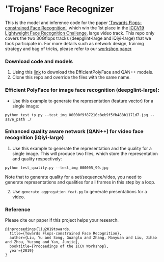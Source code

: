 # 'Trojans' Face Recognizer

This is the model and inference code for the paper ['Towards Flops-constrained Face Recognition'](https://arxiv.org/pdf/1909.00632.pdf), which win the 1st place in the [ICCV19 Lightweight Face Recognition Challenge](https://ibug.doc.ic.ac.uk/resources/lightweight-face-recognition-challenge-workshop/), large video track.
This repo only covers the two 30Gflops tracks (deepglint-large and iQiyi-large) that we took participate in.
For more details such as network design, training strategy and bag of tricks, please refer to our [workshop paper](https://arxiv.org/pdf/1909.00632.pdf).

### Download code and models
 1. Using this [link](https://drive.google.com/open?id=1NhjPmPHkykrvxCCo3kz-ssPsv6ZaHhRp) to download the EfficientPolyFace and QAN++ models.
 2. Clone this repo and override the files with the same name.
### Efficient PolyFace for image face recognition (deepglint-large): 
 - Use this example to generate the representation (feature vector) for a single image: 
```
python test_tp.py --test_img 00000f9f87210c8eb9f5fb488b1171d7.jpg --save_path ./
```
### Enhanced quality aware network (QAN++) for video face recognition (iQiyi-large)
 1. Use this example to generate the representation and the quality for a single image. This will produce two files, which store the representation and quality respectively:
```
python test_quality.py --test_img 000005_99.jpg
```
Note that to generate quality for a set/sequence/video, you need to generate representations and qualities for all frames in this step by a loop.
 
 2. Use ```generate_aggregation_feat.py``` to generate presentations for a video.

### Reference
Please cite our paper if this project helps your research.
```
@inproceedings{liu2019towards,
  title={Towards Flops-constrained Face Recognition},
  author={Liu, Yu and Song, Guanglu and Zhang, Manyuan and Liu, Jihao and Zhou, Yucong and Yan, Junjie},
  booktitle={Proceedings of the ICCV Workshop},
  year={2019}
}
```
